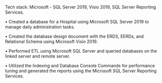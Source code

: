 Tech stack: Microsoft - SQL Server 2019, Visio 2019, SQL Server Reporting Services.

• Created a database for a Hospital using Microsoft SQL Server 2019 to manage daily administration tasks.

• Created the database design document with the ERDS, EERDs, and Relational Schema using Microsoft Visio 2019.

• Performed ETL using Microsoft SQL Server and queried databases on the linked server and remote server.

• Utilized the Indexing and Database Console Commands for performance tuning and generated the reports using the Microsoft SQL Server Reporting Services.
